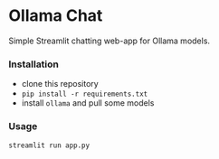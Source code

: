 # Ollama Chat
Simple Streamlit chatting web-app for Ollama models.

### Installation
- clone this repository
- `pip install -r requirements.txt`
- install `ollama` and pull some models

### Usage
`streamlit run app.py`
